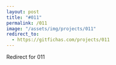 ```yaml
---
layout: post
title: "#011"
permalink: /011
image: "/assets/img/projects/011"
redirect_to:
  - https://gitfichas.com/projects/011
---
```


Redirect for 011